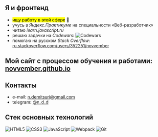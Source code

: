 ## Я и фронтенд
- <mark>ищу работу в этой сфере</mark> 🔎
- учусь в *Яндекс.Практикуме* на специальности «Веб-разработчик»
- читаю *learn.javascript.ru*
- решаю задачки на *Codewars*: ![Codewars](https://www.codewars.com/users/novvember/badges/micro?theme=light)  
- помогаю на русском *Stack Overflow*: [ru.stackoverflow.com/users/352251/novvember](https://ru.stackoverflow.com/users/352251/novvember) 

## Мой сайт с процессом обучения и работами: [novvember.github.io](https://novvember.github.io)

## Контакты
- e-mail: [n.demitsuri@gmail.com](mailto:n.demitsuri+github@gmail.com)
- telegram: [@n_d_d](https://t.me/n_d_d)

## Стек основных технологий
![HTML5](https://img.shields.io/badge/html5-%23E34F26.svg?style=for-the-badge&logo=html5&logoColor=white)
![CSS3](https://img.shields.io/badge/css3-%231572B6.svg?style=for-the-badge&logo=css3&logoColor=white)
![JavaScript](https://img.shields.io/badge/javascript-%23323330.svg?style=for-the-badge&logo=javascript&logoColor=%23F7DF1E)
![Webpack](https://img.shields.io/badge/webpack-%238DD6F9.svg?style=for-the-badge&logo=webpack&logoColor=black)
![Git](https://img.shields.io/badge/git-%23F05033.svg?style=for-the-badge&logo=git&logoColor=white) 
